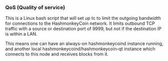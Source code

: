 ### QoS (Quality of service) ###

This is a Linux bash script that will set up tc to limit the outgoing bandwidth for connections to the HashmonkeyCoin network. It limits outbound TCP traffic with a source or destination port of 9999, but not if the destination IP is within a LAN.

This means one can have an always-on hashmonkeycoind instance running, and another local hashmonkeycoind/hashmonkeycoin-qt instance which connects to this node and receives blocks from it.
